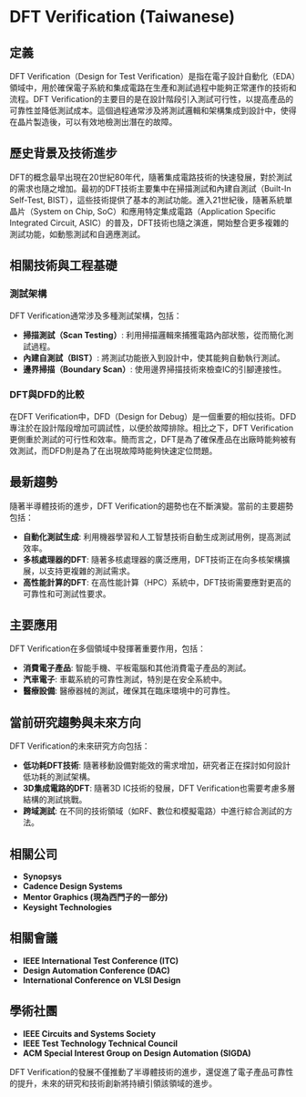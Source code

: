 # DFT Verification (Taiwanese)

## 定義

DFT Verification（Design for Test Verification）是指在電子設計自動化（EDA）領域中，用於確保電子系統和集成電路在生產和測試過程中能夠正常運作的技術和流程。DFT Verification的主要目的是在設計階段引入測試可行性，以提高產品的可靠性並降低測試成本。這個過程通常涉及將測試邏輯和架構集成到設計中，使得在晶片製造後，可以有效地檢測出潛在的故障。

## 歷史背景及技術進步

DFT的概念最早出現在20世紀80年代，隨著集成電路技術的快速發展，對於測試的需求也隨之增加。最初的DFT技術主要集中在掃描測試和內建自測試（Built-In Self-Test, BIST），這些技術提供了基本的測試功能。進入21世紀後，隨著系統單晶片（System on Chip, SoC）和應用特定集成電路（Application Specific Integrated Circuit, ASIC）的普及，DFT技術也隨之演進，開始整合更多複雜的測試功能，如動態測試和自適應測試。

## 相關技術與工程基礎

### 測試架構

DFT Verification通常涉及多種測試架構，包括：

- **掃描測試（Scan Testing）**: 利用掃描邏輯來捕獲電路內部狀態，從而簡化測試過程。
- **內建自測試（BIST）**: 將測試功能嵌入到設計中，使其能夠自動執行測試。
- **邊界掃描（Boundary Scan）**: 使用邊界掃描技術來檢查IC的引腳連接性。

### DFT與DFD的比較

在DFT Verification中，DFD（Design for Debug）是一個重要的相似技術。DFD專注於在設計階段增加可調試性，以便於故障排除。相比之下，DFT Verification更側重於測試的可行性和效率。簡而言之，DFT是為了確保產品在出廠時能夠被有效測試，而DFD則是為了在出現故障時能夠快速定位問題。

## 最新趨勢

隨著半導體技術的進步，DFT Verification的趨勢也在不斷演變。當前的主要趨勢包括：

- **自動化測試生成**: 利用機器學習和人工智慧技術自動生成測試用例，提高測試效率。
- **多核處理器的DFT**: 隨著多核處理器的廣泛應用，DFT技術正在向多核架構擴展，以支持更複雜的測試需求。
- **高性能計算的DFT**: 在高性能計算（HPC）系統中，DFT技術需要應對更高的可靠性和可測試性要求。

## 主要應用

DFT Verification在多個領域中發揮著重要作用，包括：

- **消費電子產品**: 智能手機、平板電腦和其他消費電子產品的測試。
- **汽車電子**: 車載系統的可靠性測試，特別是在安全系統中。
- **醫療設備**: 醫療器械的測試，確保其在臨床環境中的可靠性。

## 當前研究趨勢與未來方向

DFT Verification的未來研究方向包括：

- **低功耗DFT技術**: 隨著移動設備對能效的需求增加，研究者正在探討如何設計低功耗的測試架構。
- **3D集成電路的DFT**: 隨著3D IC技術的發展，DFT Verification也需要考慮多層結構的測試挑戰。
- **跨域測試**: 在不同的技術領域（如RF、數位和模擬電路）中進行綜合測試的方法。

## 相關公司

- **Synopsys** 
- **Cadence Design Systems**
- **Mentor Graphics (現為西門子的一部分)**
- **Keysight Technologies**

## 相關會議

- **IEEE International Test Conference (ITC)**
- **Design Automation Conference (DAC)**
- **International Conference on VLSI Design**

## 學術社團

- **IEEE Circuits and Systems Society**
- **IEEE Test Technology Technical Council**
- **ACM Special Interest Group on Design Automation (SIGDA)**

DFT Verification的發展不僅推動了半導體技術的進步，還促進了電子產品可靠性的提升，未來的研究和技術創新將持續引領該領域的進步。